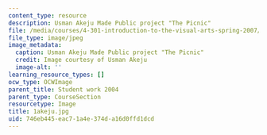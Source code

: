 ```yaml
---
content_type: resource
description: Usman Akeju Made Public project "The Picnic"
file: /media/courses/4-301-introduction-to-the-visual-arts-spring-2007/746eb445eac71a4e374da16d0ffd1dcd_1akeju.jpg
file_type: image/jpeg
image_metadata:
  caption: Usman Akeju Made Public project "The Picnic"
  credit: Image courtesy of Usman Akeju
  image-alt: ''
learning_resource_types: []
ocw_type: OCWImage
parent_title: Student work 2004
parent_type: CourseSection
resourcetype: Image
title: 1akeju.jpg
uid: 746eb445-eac7-1a4e-374d-a16d0ffd1dcd
---
```

